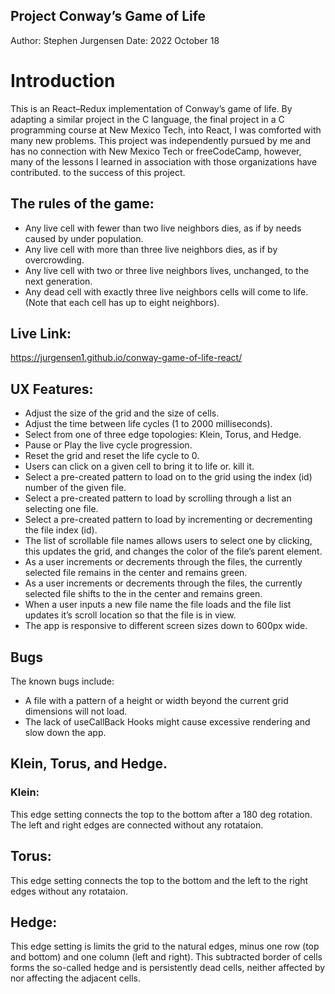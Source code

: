 ## Project Conway’s Game of Life
Author: Stephen Jurgensen
Date: 2022 October 18

# Introduction 
This is an React–Redux implementation of Conway’s game of life.   By adapting a similar project in the C language, the final   project in a C programming course at New Mexico Tech, into React, I was comforted with many new problems. This project was   independently pursued by me and has no connection with New   Mexico Tech or freeCodeCamp, however, many of the lessons I   learned in association with those organizations have   contributed.  to the success of this project. 
   
## The rules of the game:   
* Any live cell with fewer than two live neighbors dies, as if   by needs caused by under population.   
* Any live cell with more than three live neighbors dies, as if   by overcrowding.  
* Any live cell with two or three live neighbors lives,   unchanged, to the next generation. 
* Any dead cell with exactly three live neighbors cells will   come to life.   
(Note that each cell has up to eight neighbors).

## Live Link: 
https://jurgensen1.github.io/conway-game-of-life-react/

## UX Features:  
* Adjust the size of the grid and the size of cells.  
* Adjust the time between life cycles (1 to 2000   milliseconds).  
* Select from one of three edge topologies: Klein, Torus,   and Hedge. 
* Pause or Play the live cycle progression.  
* Reset the grid and reset the life cycle to 0.   
* Users can click on a given cell to bring it to life or.  kill it.   
* Select a pre-created pattern to load on to the grid   using the index (id) number of the given file.  
* Select a pre-created pattern to load by scrolling   through a list an selecting one file.  
* Select a pre-created pattern to load by incrementing or   decrementing the file index (id).  
* The list of scrollable file names allows users to select   one by clicking, this updates the grid, and changes the   color of the file’s parent element.   
* As a user increments or decrements through the files,   the currently selected file remains in the center and   remains green.   
* As a user increments or decrements through the files,   the currently selected file shifts to the in the center  and remains green.   
* When a user inputs a new file name the file loads and  the file list updates it’s scroll location so that the   file is in view.  
* The app is responsive to different screen sizes down to  600px wide.  
  
## Bugs 
The known bugs include:  
* A file with a pattern of a height or width beyond the  current grid dimensions will not load.  
* The lack of useCallBack Hooks might cause excessive  rendering and slow down the app.  

## Klein, Torus, and Hedge.

### Klein:
This edge setting connects the top to the bottom after a   180 deg rotation.   The left and right edges are connected without any rotataion. 

## Torus: 
This edge setting connects the top to the bottom and the left to the right   edges without any rotataion. 

## Hedge: 
This edge setting is limits the grid to the natural edges, minus one row   (top and bottom) and one column (left and right). This subtracted border of cells forms   the so-called hedge and is persistently dead cells, neither affected by nor affecting the   adjacent cells. 
